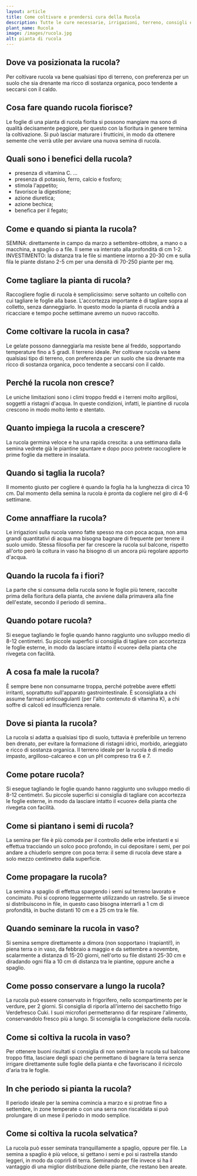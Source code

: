 ```yaml
---
layout: article
title: Come coltivare e prendersi cura della Rucola
description: Tutte le cure necessarie, irrigazioni, terreno, consigli e molto altro sulla coltivazione della Rucola
plant_name: Rucola
image: /images/rucola.jpg
alt: pianta di rucola
---
```


## Dove va posizionata la rucola?

 Per coltivare rucola va bene qualsiasi tipo di terreno, con preferenza per un suolo che sia drenante ma ricco di sostanza organica, poco tendente a seccarsi con il caldo.

## Cosa fare quando rucola fiorisce?

 Le foglie di una pianta di rucola fiorita si possono mangiare ma sono di qualità decisamente peggiore, per questo con la fioritura in genere termina la coltivazione. Si può lasciar maturare i frutticini, in modo da ottenere semente che verrà utile per avviare una nuova semina di rucola.

## Quali sono i benefici della rucola?

- presenza di vitamina C. ...
- presenza di potassio, ferro, calcio e fosforo;
- stimola l'appetito;
- favorisce la digestione;
- azione diuretica;
- azione bechica;
- benefica per il fegato;

## Come e quando si pianta la rucola?

SEMINA: direttamente in campo da marzo a settembre-ottobre, a mano o a macchina, a spaglio o a file. Il seme va interrato alla profondità di cm 1-2. INVESTIMENTO: la distanza tra le file si mantiene intorno a 20-30 cm e sulla fila le piante distano 2-5 cm per una densità di 70-250 piante per mq.

## Come tagliare la pianta di rucola?

Raccogliere foglie di rucola è semplicissimo: serve soltanto un coltello con cui tagliare le foglie alla base. L'accortezza importante è di tagliare sopra al colletto, senza danneggiarlo. In questo modo la pianta di rucola andrà a ricacciare e tempo poche settimane avremo un nuovo raccolto.

## Come coltivare la rucola in casa?

 Le gelate possono danneggiarla ma resiste bene al freddo, sopportando temperature fino a 5 gradi. Il terreno ideale. Per coltivare rucola va bene qualsiasi tipo di terreno, con preferenza per un suolo che sia drenante ma ricco di sostanza organica, poco tendente a seccarsi con il caldo.

## Perché la rucola non cresce?

 Le uniche limitazioni sono i climi troppo freddi e i terreni molto argillosi, soggetti a ristagni d'acqua. In queste condizioni, infatti, le piantine di rucola crescono in modo molto lento e stentato.

## Quanto impiega la rucola a crescere?

La rucola germina veloce e ha una rapida crescita: a una settimana dalla semina vedrete già le piantine spuntare e dopo poco potrete raccogliere le prime foglie da mettere in insalata.

## Quando si taglia la rucola?

Il momento giusto per cogliere è quando la foglia ha la lunghezza di circa 10 cm. Dal momento della semina la rucola è pronta da cogliere nel giro di 4-6 settimane.

## Come annaffiare la rucola?

Le irrigazioni sulla rucola vanno fatte spesso ma con poca acqua, non ama grandi quantitativi di acqua ma bisogna bagnare di frequente per tenere il suolo umido. Stessa filosofia per far crescere la rucola sul balcone, rispetto all'orto però la coltura in vaso ha bisogno di un ancora più regolare apporto d'acqua.

## Quando la rucola fa i fiori?

La parte che si consuma della rucola sono le foglie più tenere, raccolte prima della fioritura della pianta, che avviene dalla primavera alla fine dell'estate, secondo il periodo di semina..

## Quando potare rucola?

Si esegue tagliando le foglie quando hanno raggiunto uno sviluppo medio di 8-12 centimetri. Su piccole superfici si consiglia di tagliare con accortezza le foglie esterne, in modo da lasciare intatto il «cuore» della pianta che rivegeta con facilità.

## A cosa fa male la rucola?

È sempre bene non consumarne troppa, perché potrebbe avere effetti irritanti, soprattutto sull'apparato gastrointestinale. È sconsigliata a chi assume farmaci anticoagulanti (per l'alto contenuto di vitamina K), a chi soffre di calcoli ed insufficienza renale.

## Dove si pianta la rucola?

La rucola si adatta a qualsiasi tipo di suolo, tuttavia è preferibile un terreno ben drenato, per evitare la formazione di ristagni idrici, morbido, arieggiato e ricco di sostanza organica. Il terreno ideale per la rucola è di medio impasto, argilloso-calcareo e con un pH compreso tra 6 e 7.

## Come potare rucola?

 Si esegue tagliando le foglie quando hanno raggiunto uno sviluppo medio di 8-12 centimetri. Su piccole superfici si consiglia di tagliare con accortezza le foglie esterne, in modo da lasciare intatto il «cuore» della pianta che rivegeta con facilità.

## Come si piantano i semi di rucola?

La semina per file è più comoda per il controllo delle erbe infestanti e si effettua tracciando un solco poco profondo, in cui depositare i semi, per poi andare a chiuderlo sempre con poca terra: il seme di rucola deve stare a solo mezzo centimetro dalla superficie.

## Come propagare la rucola?

La semina a spaglio di effettua spargendo i semi sul terreno lavorato e concimato. Poi si coprono leggermente utilizzando un rastrello. Se si invece si distribuiscono in file, in questo caso bisogna interrarli a 1 cm di profondità, in buche distanti 10 cm e a 25 cm tra le file.

## Quando seminare la rucola in vaso?

Si semina sempre direttamente a dimora (non sopportano i trapianti!), in piena terra o in vaso, da febbraio a maggio e da settembre a novembre, scalarmente a distanza di 15-20 giorni, nell'orto su file distanti 25-30 cm e diradando ogni fila a 10 cm di distanza tra le piantine, oppure anche a spaglio.

## Come posso conservare a lungo la rucola?

La rucola può essere conservato in frigorifero, nello scompartimento per le verdure, per 2 giorni. Si consiglia di riporla all'interno dei sacchetto frigo Verdefresco Cuki. I suoi microfori permetteranno di far respirare l'alimento, conservandolo fresco più a lungo. Si sconsiglia la congelazione della rucola.

## Come si coltiva la rucola in vaso?

 Per ottenere buoni risultati si consiglia di non seminare la rucola sul balcone troppo fitta, lasciare degli spazi che permettano di bagnare la terra senza irrigare direttamente sulle foglie della pianta e che favoriscano il ricircolo d'aria tra le foglie.

## In che periodo si pianta la rucola?

Il periodo ideale per la semina comincia a marzo e si protrae fino a settembre, in zone temperate o con una serra non riscaldata si può prolungare di un mese il periodo in modo semplice.

## Come si coltiva la rucola selvatica?

La rucola può esser seminata tranquillamente a spaglio, oppure per file. La semina a spaglio è più veloce, si gettano i semi e poi si rastrella stando leggeri, in modo da coprirli di terra. Seminando per file invece si ha il vantaggio di una miglior distribuzione delle piante, che restano ben areate.

